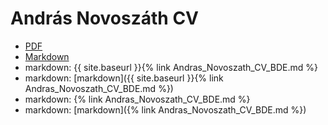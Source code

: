 # András Novoszáth CV

- [PDF](Andras_Novoszath_CV_BDE.pdf)
- [Markdown](Andras_Novoszath_CV_BDE.md)
- markdown: {{ site.baseurl }}{% link Andras_Novoszath_CV_BDE.md %}
- markdown: [markdown]({{ site.baseurl }}{% link Andras_Novoszath_CV_BDE.md %})
- markdown: {% link Andras_Novoszath_CV_BDE.md %}
- markdown: [markdown]({% link Andras_Novoszath_CV_BDE.md %})
